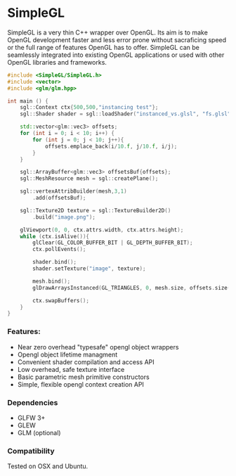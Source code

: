 # SimpleGL

SimpleGL is a very thin C++ wrapper over OpenGL. Its aim is to make OpenGL development
faster and less error prone without sacraficing speed or the full range of features
OpenGL has to offer. SimpleGL can be seamlessly integrated into existing OpenGL applications
or used with other OpenGL libraries and frameworks.
```c++
#include <SimpleGL/SimpleGL.h>
#include <vector>
#include <glm/glm.hpp>

int main () {
    sgl::Context ctx{500,500,"instancing test"};
    sgl::Shader shader = sgl::loadShader("instanced_vs.glsl", "fs.glsl");

    std::vector<glm::vec3> offsets;
    for (int i = 0; i < 10; i++) {
        for (int j = 0; j < 10; j++){
            offsets.emplace_back(i/10.f, j/10.f, i/j);
        }
    }

    sgl::ArrayBuffer<glm::vec3> offsetsBuf{offsets};
    sgl::MeshResource mesh = sgl::createPlane();

    sgl::vertexAttribBuilder(mesh,3,1)
        .add(offsetsBuf);

    sgl::Texture2D texture = sgl::TextureBuilder2D()
        .build("image.png");

    glViewport(0, 0, ctx.attrs.width, ctx.attrs.height);
    while (ctx.isAlive()){
        glClear(GL_COLOR_BUFFER_BIT | GL_DEPTH_BUFFER_BIT);
        ctx.pollEvents();

        shader.bind();
        shader.setTexture("image", texture);

        mesh.bind();
        glDrawArraysInstanced(GL_TRIANGLES, 0, mesh.size, offsets.size());

        ctx.swapBuffers();
    }
}
```

### Features:

* Near zero overhead "typesafe" opengl object wrappers
* Opengl object lifetime managment
* Convenient shader compilation and access API
* Low overhead, safe texture interface
* Basic parametric mesh primitive constructors
* Simple, flexible opengl context creation API


### Dependencies

* GLFW 3+
* GLEW
* GLM (optional)

### Compatibility

Tested on OSX and Ubuntu.
